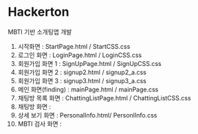 # Hackerton
MBTI 기반 소개팅앱 개발
1. 시작화면 : StartPage.html / StartCSS.css
2. 로그인 화면 : LoginPage.html / LoginCSS.css
3. 회원가입 화면 1 : SignUpPage.html / SignUpCSS.css
4. 회원가입 화면 2 : signup2.html / signup2_a.css
5. 회원가입 화면 3 : signup3.html / signup3_a.css
6. 메인 화면(finding) : mainPage.html / mainPage.css
7. 채팅방 목록 화면 : ChattingListPage.html / ChattingListCSS.css
8. 채팅방 화면 : 
9. 상세 보기 화면 : PersonalInfo.html/ PersonlInfo.css
10. MBTI 검사 화면 : 

